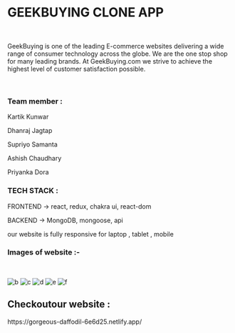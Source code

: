 <h1>GEEKBUYING CLONE APP</h1>
</br>
<p>GeekBuying is one of the leading E-commerce websites delivering a wide range of consumer technology across the globe. We are the one stop shop for many leading brands. At GeekBuying.com we strive to achieve the highest level of customer satisfaction possible.</p>

</br>

<H3>Team member :</H3>

<p>Kartik Kunwar</p>
<p>Dhanraj Jagtap</p>
<p>Supriyo Samanta</p>
<p>Ashish Chaudhary</p>
<p>Priyanka Dora</p>

<h3>TECH STACK :</h3>
<p>FRONTEND -> react, redux, chakra ui, react-dom </p>
<p>BACKEND -> MongoDB, mongoose, api</p>

<p>our website is fully responsive for laptop , tablet , mobile </p>

<H3>Images of website :- </H3>
</br>

![b](https://user-images.githubusercontent.com/105920094/208586761-69de583d-30c0-4b94-a3df-2fb1dc12fcc4.png)
![c](https://user-images.githubusercontent.com/105920094/208587178-248114b0-7228-4dc5-9d18-a598a0ff423d.png)
![d](https://user-images.githubusercontent.com/105920094/208587203-0fc4919d-c061-4bd8-808c-c564c38c490e.png)
![e](https://user-images.githubusercontent.com/105920094/208587212-f6307b6d-cbf0-461a-a2cc-0095959c0cc9.png)
![f](https://user-images.githubusercontent.com/105920094/208587218-ce8c55bd-d61f-4af1-91d5-deea9f2ca743.png)

<h2>Checkoutour website :</h2>
<p>https://gorgeous-daffodil-6e6d25.netlify.app/</p>

